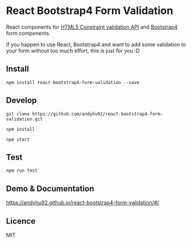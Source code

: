 # React Bootstrap4 Form Validation

React components for [HTML5 Constraint validation API](https://developer.mozilla.org/en-US/docs/Web/Guide/HTML/HTML5/Constraint_validation) and [Bootstrap4](http://getbootstrap.com/) form components.

If you happen to use React, Bootstrap4 and want to add some validation to your form without too much effort, this is just for you :D

## Install

`npm install react-bootstrap4-form-validation --save`

## Develop

`git clone https://github.com/andyhu92/react-bootstrap4-form-validation.git`

`npm install`

`npm start`

## Test

`npm run test`

## Demo & Documentation

https://andyhu92.github.io/react-bootstrap4-form-validation/#/

## Licence

MIT